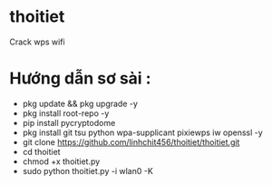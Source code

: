 # thoitiet
Crack wps wifi

# Hướng dẫn sơ sài :
* pkg update && pkg upgrade -y
* pkg install root-repo -y
* pip install pycryptodome
* pkg install git tsu python wpa-supplicant pixiewps iw openssl -y
* git clone https://github.com/linhchit456/thoitiet/thoitiet.git
* cd thoitiet
* chmod +x thoitiet.py
* sudo python thoitiet.py -i wlan0 -K
